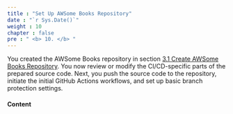 ```yaml
---
title : "Set Up AWSome Books Repository"
date : "`r Sys.Date()`"
weight : 10
chapter : false
pre : " <b> 10. </b> "
---
```


You created the AWSome Books repository in section [3.1 Create AWSome Books Repository](3-preparation/1-create-awsome-books-repository). You now review or modify the CI/CD-specific parts of the prepared source code. Next, you push the source code to the repository, initiate the initial GitHub Actions workflows, and set up basic branch protection settings.

#### Content
